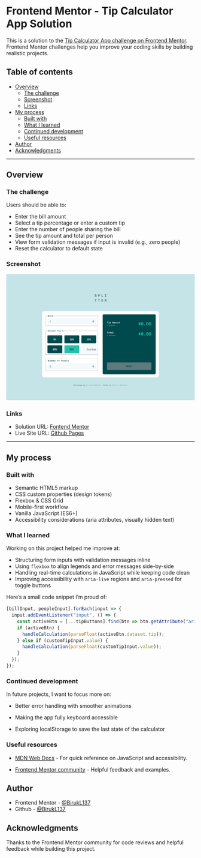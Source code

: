 # Frontend Mentor - Tip Calculator App Solution

This is a solution to the [Tip Calculator App challenge on Frontend Mentor](https://www.frontendmentor.io/challenges/tip-calculator-app-ugJNGbJUX). Frontend Mentor challenges help you improve your coding skills by building realistic projects. 

## Table of contents

- [Overview](#overview)
  - [The challenge](#the-challenge)
  - [Screenshot](#screenshot)
  - [Links](#links)
- [My process](#my-process)
  - [Built with](#built-with)
  - [What I learned](#what-i-learned)
  - [Continued development](#continued-development)
  - [Useful resources](#useful-resources)
- [Author](#author)
- [Acknowledgments](#acknowledgments)

---

## Overview

### The challenge

Users should be able to:

- Enter the bill amount
- Select a tip percentage or enter a custom tip
- Enter the number of people sharing the bill
- See the tip amount and total per person
- View form validation messages if input is invalid (e.g., zero people)
- Reset the calculator to default state

### Screenshot

![](./screenshot.png)  

### Links

- Solution URL: [Fontend Mentor](https://www.frontendmentor.io/solutions/tip-calculator-app-4mF7THZW_Rs)
- Live Site URL: [Github Pages](https://birukl137.github.io/Tip-calculator-app/)

---

## My process

### Built with

- Semantic HTML5 markup
- CSS custom properties (design tokens)
- Flexbox & CSS Grid
- Mobile-first workflow
- Vanilla JavaScript (ES6+)
- Accessibility considerations (aria attributes, visually hidden text)

### What I learned

Working on this project helped me improve at:

- Structuring form inputs with validation messages inline
- Using `flexbox` to align legends and error messages side-by-side
- Handling real-time calculations in JavaScript while keeping code clean
- Improving accessibility with `aria-live` regions and `aria-pressed` for toggle buttons

Here’s a small code snippet I’m proud of:

```js
[billInput, peopleInput].forEach(input => {
  input.addEventListener("input", () => {
    const activeBtn = [...tipButtons].find(btn => btn.getAttribute("aria-pressed") === "true");
    if (activeBtn) {
      handleCalculation(parseFloat(activeBtn.dataset.tip));
    } else if (customTipInput.value) {
      handleCalculation(parseFloat(customTipInput.value));
    }
  });
});

```

### Continued development

In future projects, I want to focus more on:

 - Better error handling with smoother animations

 - Making the app fully keyboard accessible

 - Exploring localStorage to save the last state of the calculator

### Useful resources

 - [MDN Web Docs](https://developer.mozilla.org/) - For quick reference on JavaScript and accessibility.

 - [Frontend Mentor community](https://www.frontendmentor.io/community) - Helpful feedback and examples.


## Author

- Frontend Mentor - [@BirukL137](https://www.frontendmentor.io/profile/BirukL137)
- Github - [@BirukL137](https://github.com/BirukL137)


## Acknowledgments

Thanks to the Frontend Mentor community for code reviews and helpful feedback while building this project.

